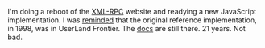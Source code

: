 I'm doing a reboot of the <a href="http://xmlrpc.scripting.com/spec.html">XML-RPC</a> website and readying a new JavaScript implementation. I was <a href="http://scripting.com/images/2019/12/06/frontierPointer.png">reminded</a> that the original reference implementation, in 1998, was in UserLand Frontier. The <a href="http://frontier.userland.com/reference/xml/xmlRpc/">docs</a> are still there. 21 years. Not bad.  
